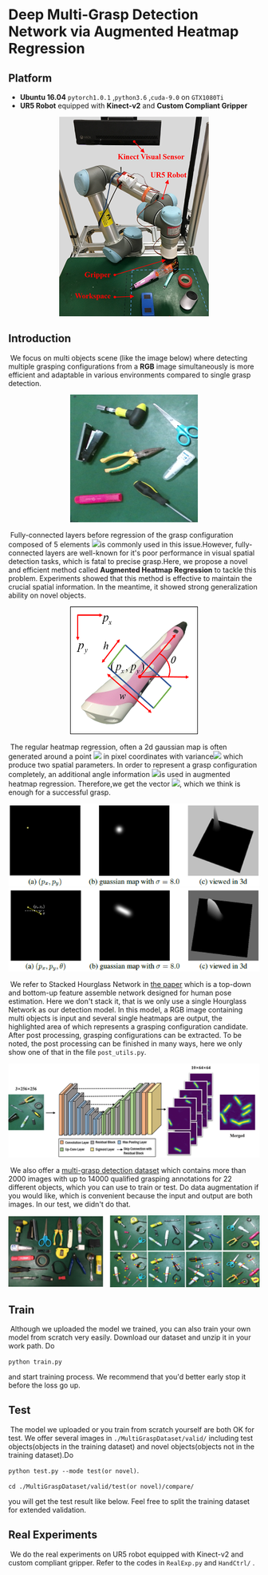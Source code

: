 #  Deep Multi-Grasp Detection Network via Augmented Heatmap Regression

## Platform

* **Ubuntu 16.04**  ```pytorch1.0.1``` ,```python3.6``` ,```cuda-9.0``` on ```GTX1080Ti``` 
* **UR5 Robot** equipped with **Kinect-v2** and **Custom Compliant Gripper**

<div align=center><img src="./figures/exp_noted.png">
</div>

## Introduction

​	We focus on multi objects scene (like the image below) where detecting multiple grasping configurations from a **RGB** image simultaneously is more efficient and adaptable in various environments compared to single grasp detection.



<div align=center><img src="./figures/test_1_ori.png">
</div>



​	Fully-connected layers before regression of the grasp configuration composed of 5 elements ![](http://latex.codecogs.com/gif.latex?(p_{x},p_{y},\theta,w,h))is commonly used in this issue.However, fully-connected layers are well-known for it's poor performance in visual spatial detection tasks, which is fatal to precise grasp.Here, we propose a novel and efficient method called **Augmented Heatmap Regression** to tackle this problem. Experiments showed that this method is effective to maintain the crucial spatial information. In the meantime, it showed strong generalization ability on novel objects.



<div align=center><img src="./figures/sample_vector.png">
</div>



​	The regular heatmap regression, often a 2d gaussian map is often generated around a point ![](http://latex.codecogs.com/gif.latex?(p_{x},p_{y})) in pixel coordinates with variance![](http://latex.codecogs.com/gif.latex?(\sigma)) which produce two spatial parameters. In order to represent a grasp configuration completely, an additional angle information ![](http://latex.codecogs.com/gif.latex?(\theta))is used in augmented heatmap regression. Therefore,we get the vector ![](http://latex.codecogs.com/gif.latex?(p_{x},p_{y},\theta)), which we think is enough for a successful grasp.

<div align=center><img src="./figures/2d_gaussian.png">
</div>

<div align=center><img src="./figures/3d_gaussian.png">
</div>



​		We refer to Stacked Hourglass Network in [the paper](https://arxiv.org/pdf/1603.06937.pdf) which is a top-down and bottom-up feature assemble network designed for human pose estimation. Here we don't stack it, that is we only use a single Hourglass Network as our detection model. In this model, a RGB image containing multi objects is input and several single heatmaps are output,  the highlighted area of which represents a grasping configuration candidate. After post processing, grasping configurations can be extracted.  To be noted, the post processing can be finished in many ways, here we only show one of that in the file ```post_utils.py```. 

<div align=center><img src="./figures/network.png">
</div>



​		We also offer a [multi-grasp detection dataset](http://xxx) which contains more than 2000 images with up to 14000 qualified grasping annotations for 22 different objects, which you can use to train or test. Do data augmentation if you would like, which is convenient because the input and output are both images. In our test, we didn't do that.

<div align=center><img src="./figures/dataset.png">
</div>



## Train

​		Although we uploaded the model we trained, you can also train your own model from scratch very easily.  Download our dataset and unzip it in your work path. Do 

```python train.py``` 

and start training process. We recommend that you'd better early stop it before the loss go up.

## Test

​		The model we uploaded or you train from scratch yourself are both OK for test. We offer several images in ```./MultiGraspDataset/valid/``` including test objects(objects in the training dataset) and novel objects(objects not in the training dataset).Do 

```python test.py --mode test(or novel)```. 

```cd ./MultiGraspDataset/valid/test(or novel)/compare/```

you will get the test result like below. Feel free to split the training dataset for extended validation.

## Real Experiments

​		We do the real experiments on UR5 robot equipped with Kinect-v2 and custom compliant gripper. Refer to the codes in ```RealExp.py``` and ```HandCtrl/``` .